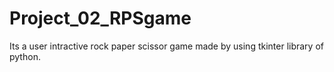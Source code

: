 # Project_02_RPSgame
Its a user intractive rock paper scissor game made by using tkinter library of python.
